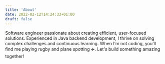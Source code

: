 ```yaml
---
title: 'About'
date: 2022-02-12T14:24:33+01:00
draft: false
---
```


Software engineer passionate about creating efficient, user-focused solutions. Experienced in Java backend development, I thrive on solving complex challenges and continuous learning. When I’m not coding, you’ll find me playing rugby and plane spotting ✈️. Let's build something amazing together!
